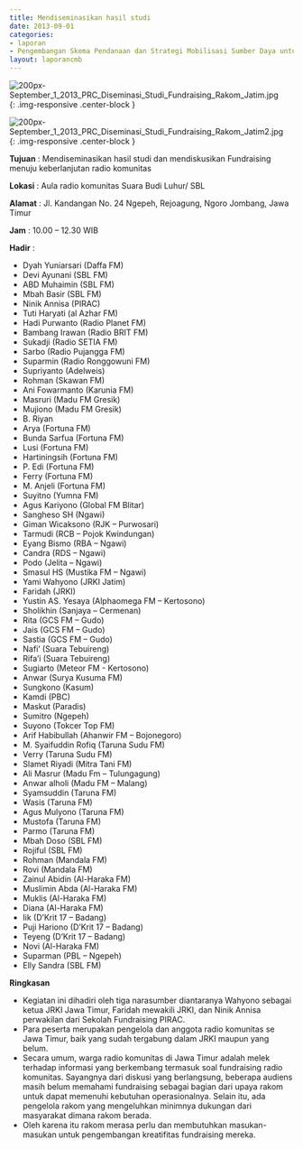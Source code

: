 ```yaml
---
title: Mendiseminasikan hasil studi
date: 2013-09-01
categories:
- laporan
- Pengembangan Skema Pendanaan dan Strategi Mobilisasi Sumber Daya untuk Keberlanjutan Media komunitas di Indonesia
layout: laporancmb
---
```



![200px-September_1_2013_PRC_Diseminasi_Studi_Fundraising_Rakom_Jatim.jpg](/uploads/200px-September_1_2013_PRC_Diseminasi_Studi_Fundraising_Rakom_Jatim.jpg){: .img-responsive .center-block }

![200px-September_1_2013_PRC_Diseminasi_Studi_Fundraising_Rakom_Jatim2.jpg](/uploads/200px-September_1_2013_PRC_Diseminasi_Studi_Fundraising_Rakom_Jatim2.jpg){: .img-responsive .center-block }


**Tujuan** : Mendiseminasikan hasil studi dan mendiskusikan Fundraising menuju keberlanjutan radio komunitas 

**Lokasi** : Aula radio komunitas Suara Budi Luhur/ SBL 

**Alamat** : Jl. Kandangan No. 24 Ngepeh, Rejoagung, Ngoro Jombang, Jawa Timur 

**Jam** : 10.00 – 12.30 WIB 

**Hadir** :
* Dyah Yuniarsari (Daffa FM)
* Devi Ayunani (SBL FM)
* ABD Muhaimin (SBL FM)
* Mbah Basir (SBL FM)
* Ninik Annisa (PIRAC)
* Tuti Haryati (al Azhar FM)
* Hadi Purwanto (Radio Planet FM)
* Bambang Irawan (Radio BRIT FM)
* Sukadji (Radio SETIA FM)
* Sarbo (Radio Pujangga FM)
* Suparmin (Radio Ronggowuni FM)
* Supriyanto (Adelweis)
* Rohman (Skawan FM)
* Ani Fowarmanto (Karunia FM)
* Masruri (Madu FM Gresik)
* Mujiono (Madu FM Gresik)
* B. Riyan
* Arya (Fortuna FM)
* Bunda Sarfua (Fortuna FM)
* Lusi (Fortuna FM)
* Hartiningsih (Fortuna FM)
* P. Edi (Fortuna FM)
* Ferry (Fortuna FM)
* M. Anjeli (Fortuna FM)
* Suyitno (Yumna FM)
* Agus Kariyono (Global FM Blitar)
* Sangheso SH (Ngawi)
* Giman Wicaksono (RJK – Purwosari)
* Tarmudi (RCB – Pojok Kwindungan)
* Eyang Bismo (RBA – Ngawi)
* Candra (RDS – Ngawi)
* Podo (Jelita – Ngawi)
* Smasul HS (Mustika FM – Ngawi)
* Yami Wahyono (JRKI Jatim)
* Faridah (JRKI)
* Yustin AS. Yesaya (Alphaomega FM – Kertosono)
* Sholikhin (Sanjaya – Cermenan)
* Rita (GCS FM – Gudo)
* Jais (GCS FM – Gudo)
* Sastia (GCS FM – Gudo)
* Nafi’ (Suara Tebuireng)
* Rifa’i (Suara Tebuireng)
* Sugiarto (Meteor FM - Kertosono)
* Anwar (Surya Kusuma FM)
* Sungkono (Kasum)
* Kamdi (PBC)
* Maskut (Paradis)
* Sumitro (Ngepeh)
* Suyono (Tokcer Top FM)
* Arif Habibullah (Ahanwir FM – Bojonegoro)
* M. Syaifuddin Rofiq (Taruna Sudu FM)
* Verry (Taruna Sudu FM)
* Slamet Riyadi (Mitra Tani FM)
* Ali Masrur (Madu Fm – Tulungagung)
* Anwar alholi (Madu FM – Malang)
* Syamsuddin (Taruna FM)
* Wasis (Taruna FM)
* Agus Mulyono (Taruna FM)
* Mustofa (Taruna FM)
* Parmo (Taruna FM)
* Mbah Doso (SBL FM)
* Rojiful (SBL FM)
* Rohman (Mandala FM)
* Rovi (Mandala FM)
* Zainul Abidin (Al-Haraka FM)
* Muslimin Abda (Al-Haraka FM)
* Muklis (Al-Haraka FM)
* Diana (Al-Haraka FM)
* Iik (D’Krit 17 – Badang)
* Puji Hariono (D’Krit 17 – Badang)
* Teyeng (D’Krit 17 – Badang)
* Novi (Al-Haraka FM)
* Suparman (PBL – Ngepeh)
* Elly Sandra (SBL FM)

**Ringkasan**  
* Kegiatan ini dihadiri oleh tiga narasumber diantaranya Wahyono sebagai ketua JRKI Jawa Timur, Faridah mewakili JRKI, dan Ninik Annisa perwakilan dari Sekolah Fundraising PIRAC.
* Para peserta merupakan pengelola dan anggota radio komunitas se Jawa Timur, baik yang sudah tergabung dalam JRKI maupun yang belum. 
* Secara umum, warga radio komunitas di Jawa Timur adalah melek terhadap informasi yang berkembang termasuk soal fundraising radio komunitas. Sayangnya dari diskusi yang berlangsung, beberapa audiens masih belum memahami fundraising sebagai bagian dari upaya rakom untuk dapat memenuhi kebutuhan operasionalnya. Selain itu, ada pengelola rakom yang mengeluhkan minimnya dukungan dari masyarakat dimana rakom berada. 
* Oleh karena itu rakom merasa perlu dan membutuhkan masukan-masukan untuk pengembangan kreatifitas fundraising mereka.
